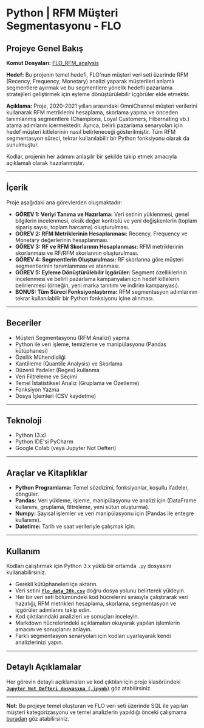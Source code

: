 # Python | RFM Müşteri Segmentasyonu - FLO

## Projeye Genel Bakış

**Komut Dosyaları:** [FLO_RFM_analysis](https://github.com/gulizsamgar/PYTHON-Customer-Segmentation-with-RFM/blob/36fb77dc86159af929cf45faaf5cfd117ff40b4e/script/FLO_RFM_analysis.py)

**Hedef:** Bu projenin temel hedefi, FLO'nun müşteri veri seti üzerinde RFM (Recency, Frequency, Monetary) analizi yaparak müşterileri anlamlı segmentlere ayırmak ve bu segmentlere yönelik hedefli pazarlama stratejileri geliştirmek için eyleme dönüştürülebilir içgörüler elde etmektir.

**Açıklama:** Proje, 2020-2021 yılları arasındaki OmniChannel müşteri verilerini kullanarak RFM metriklerini hesaplama, skorlama yapma ve önceden tanımlanmış segmentlere (Champions, Loyal Customers, Hibernating vb.) atama adımlarını içermektedir. Ayrıca, belirli pazarlama senaryoları için hedef müşteri kitlelerinin nasıl belirleneceği gösterilmiştir. Tüm RFM segmentasyon süreci, tekrar kullanılabilir bir Python fonksiyonu olarak da sunulmuştur.

Kodlar, projenin her adımını anlaşılır bir şekilde takip etmek amacıyla açıklamalı olarak hazırlanmıştır.

---

## İçerik

Proje aşağıdaki ana görevlerden oluşmaktadır:

*   **GÖREV 1: Veriyi Tanıma ve Hazırlama:** Veri setinin yüklenmesi, genel bilgilerin incelenmesi, eksik değer kontrolü ve yeni değişkenlerin (toplam sipariş sayısı, toplam harcama) oluşturulması.
*   **GÖREV 2: RFM Metriklerinin Hesaplanması:** Recency, Frequency ve Monetary değerlerinin hesaplanması.
*   **GÖREV 3: RF ve RFM Skorlarının Hesaplanması:** RFM metriklerinin skorlanması ve RF/RFM skorlarının oluşturulması.
*   **GÖREV 4: Segmentlerin Oluşturulması:** RF skorlarına göre müşteri segmentlerinin tanımlanması ve atanması.
*   **GÖREV 5: Eyleme Dönüştürülebilir İçgörüler:** Segment özelliklerinin incelenmesi ve belirli pazarlama kampanyaları için hedef kitlelerin belirlenmesi (örneğin, yeni marka tanıtımı ve indirim kampanyası).
*   **BONUS: Tüm Süreci Fonksiyonlaştırma:** RFM segmentasyon adımlarının tekrar kullanılabilir bir Python fonksiyonu içine alınması.

---

## Beceriler

*   Müşteri Segmentasyonu (RFM Analizi) yapma
*   Python ile veri işleme, temizleme ve manipülasyonu (Pandas kütüphanesi)
*   Özellik Mühendisliği
*   Kantilleme (Quantile Analysis) ve Skorlama
*   Düzenli İfadeler (Regex) kullanma
*   Veri Filtreleme ve Seçimi
*   Temel İstatistiksel Analiz (Gruplama ve Özetleme)
*   Fonksiyon Yazma
*   Dosya İşlemleri (CSV kaydetme)

---

## Teknoloji

*   Python (3.x)
*   Python IDE'si PyCharm
*   Google Colab (veya Jupyter Not Defteri)

---

## Araçlar ve Kitaplıklar

*   **Python Programlama:** Temel sözdizimi, fonksiyonlar, koşullu ifadeler, döngüler.
*   **Pandas:** Veri yükleme, işleme, manipülasyonu ve analizi için (DataFrame kullanımı, gruplama, filtreleme, yeni sütun oluşturma).
*   **Numpy:** Sayısal işlemler ve veri manipülasyonu için (Pandas ile entegre kullanımı).
*   **Datetime:** Tarih ve saat verileriyle çalışmak için.

---

## Kullanım

Kodları çalıştırmak için Python 3.x yüklü bir ortamda `.py` dosyasını kullanabilirsiniz.

- Gerekli kütüphaneleri içe aktarın.
- Veri setini **[`flo_data_20k.csv`](https://github.com/gulizsamgar/PYTHON-Customer-Segmentation-with-RFM/blob/0541aa6d4adfb0224e6d1f5b4470ef061f1bddae/dataset/flo_data_20k.csv)** doğru dosya yolunu belirterek yükleyin.
- Her bir veri seti bölümündeki kod hücrelerini sırasıyla çalıştırarak veri hazırlığı, RFM metrikleri hesaplama, skorlama, segmentasyon ve içgörüler adımlarını takip edin.
- Kod çıktılarındaki analizleri ve sonuçları inceleyin.
- Markdown hücrelerindeki açıklamaları okuyarak yapılan işlemlerin amacını ve sonuçlarını anlayın.
- Farklı segmentasyon senaryoları için kodları uyarlayarak kendi analizlerinizi yapın.

---

## Detaylı Açıklamalar

Her görevin detaylı açıklamaları ve kod çıktıları için proje klasöründeki **[`Jupyter Not Defteri dosyasına (.ipynb)`](https://github.com/gulizsamgar/PYTHON-Exploratory-Data-Analysis-EDA-/blob/04ea6692dd65f2c65794def2e0e3e914ffe6521a/Python_exploratory_data_analysis_(EDA).ipynb)** göz atabilirsiniz.

---

**Not:** Bu projeye temel oluşturan ve FLO veri seti üzerinde SQL ile yapılan müşteri kategorizasyonu ve temel analizlerin yapıldığı önceki çalışmama [buradan](https://github.com/gulizsamgar/SQL-FLO-Customer-Segmentation/blob/6b7eec3938ab83c02226f5e1612118a06e57a6ce/README.md) göz atabilirsiniz.

